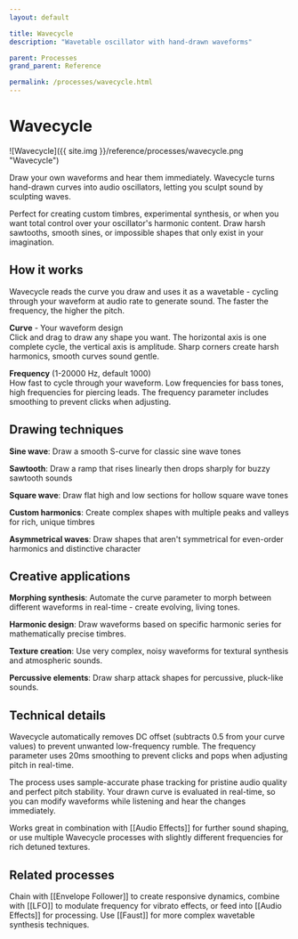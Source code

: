 ```yaml
---
layout: default

title: Wavecycle
description: "Wavetable oscillator with hand-drawn waveforms"

parent: Processes
grand_parent: Reference

permalink: /processes/wavecycle.html
---
```

# Wavecycle

![Wavecycle]({{ site.img }}/reference/processes/wavecycle.png "Wavecycle")

Draw your own waveforms and hear them immediately. Wavecycle turns hand-drawn curves into audio oscillators, letting you sculpt sound by sculpting waves.

Perfect for creating custom timbres, experimental synthesis, or when you want total control over your oscillator's harmonic content. Draw harsh sawtooths, smooth sines, or impossible shapes that only exist in your imagination.

## How it works

Wavecycle reads the curve you draw and uses it as a wavetable - cycling through your waveform at audio rate to generate sound. The faster the frequency, the higher the pitch.

**Curve** - Your waveform design  
Click and drag to draw any shape you want. The horizontal axis is one complete cycle, the vertical axis is amplitude. Sharp corners create harsh harmonics, smooth curves sound gentle.

**Frequency** (1-20000 Hz, default 1000)  
How fast to cycle through your waveform. Low frequencies for bass tones, high frequencies for piercing leads. The frequency parameter includes smoothing to prevent clicks when adjusting.

## Drawing techniques

**Sine wave**: Draw a smooth S-curve for classic sine wave tones

**Sawtooth**: Draw a ramp that rises linearly then drops sharply for buzzy sawtooth sounds

**Square wave**: Draw flat high and low sections for hollow square wave tones

**Custom harmonics**: Create complex shapes with multiple peaks and valleys for rich, unique timbres

**Asymmetrical waves**: Draw shapes that aren't symmetrical for even-order harmonics and distinctive character

## Creative applications

**Morphing synthesis**: Automate the curve parameter to morph between different waveforms in real-time - create evolving, living tones.

**Harmonic design**: Draw waveforms based on specific harmonic series for mathematically precise timbres.

**Texture creation**: Use very complex, noisy waveforms for textural synthesis and atmospheric sounds.

**Percussive elements**: Draw sharp attack shapes for percussive, pluck-like sounds.

## Technical details

Wavecycle automatically removes DC offset (subtracts 0.5 from your curve values) to prevent unwanted low-frequency rumble. The frequency parameter uses 20ms smoothing to prevent clicks and pops when adjusting pitch in real-time.

The process uses sample-accurate phase tracking for pristine audio quality and perfect pitch stability. Your drawn curve is evaluated in real-time, so you can modify waveforms while listening and hear the changes immediately.

Works great in combination with [[Audio Effects]] for further sound shaping, or use multiple Wavecycle processes with slightly different frequencies for rich detuned textures.

## Related processes

Chain with [[Envelope Follower]] to create responsive dynamics, combine with [[LFO]] to modulate frequency for vibrato effects, or feed into [[Audio Effects]] for processing. Use [[Faust]] for more complex wavetable synthesis techniques.